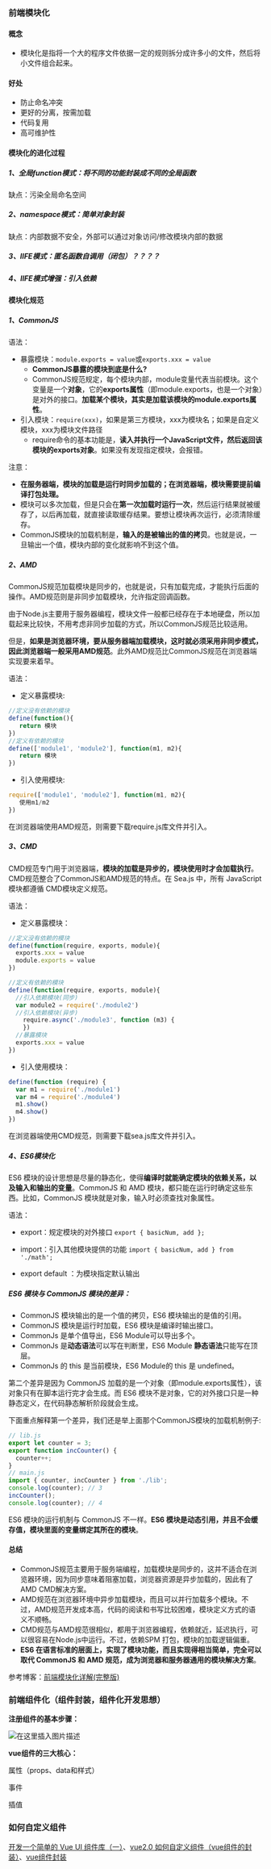 ### 前端模块化

#### 概念

- 模块化是指将一个大的程序文件依据一定的规则拆分成许多小的文件，然后将小文件组合起来。

#### 好处

- 防止命名冲突
- 更好的分离，按需加载
- 代码复用
- 高可维护性

#### 模块化的进化过程

##### 1、全局function模式：将不同的功能封装成不同的全局函数

缺点：污染全局命名空间

##### 2、namespace模式：简单对象封装

缺点：内部数据不安全，外部可以通过对象访问/修改模块内部的数据

##### 3、IIFE模式：匿名函数自调用（闭包）？？？？

##### 4、IIFE模式增强：引入依赖

#### 模块化规范

##### 1、CommonJS

语法：

- 暴露模块：`module.exports = value`或`exports.xxx = value`
  - **CommonJS暴露的模块到底是什么?**
  - CommonJS规范规定，每个模块内部，module变量代表当前模块。这个变量是一个**对象**，它的**exports属性**（即module.exports，也是一个对象）是对外的接口。**加载某个模块，其实是加载该模块的module.exports属性**。 
- 引入模块：`require(xxx)`，如果是第三方模块，xxx为模块名；如果是自定义模块，xxx为模块文件路径
  - require命令的基本功能是，**读入并执行一个JavaScript文件，然后返回该模块的exports对象**。如果没有发现指定模块，会报错。 

注意：

- **在服务器端，模块的加载是运行时同步加载的；在浏览器端，模块需要提前编译打包处理。**
- 模块可以多次加载，但是只会在**第一次加载时运行一次**，然后运行结果就被缓存了，以后再加载，就直接读取缓存结果。要想让模块再次运行，必须清除缓存。
- CommonJS模块的加载机制是，**输入的是被输出的值的拷贝**。也就是说，一旦输出一个值，模块内部的变化就影响不到这个值。 

##### 2、AMD

CommonJS规范加载模块是同步的，也就是说，只有加载完成，才能执行后面的操作。AMD规范则是非同步加载模块，允许指定回调函数。

由于Node.js主要用于服务器编程，模块文件一般都已经存在于本地硬盘，所以加载起来比较快，不用考虑非同步加载的方式，所以CommonJS规范比较适用。

但是，**如果是浏览器环境，要从服务器端加载模块，这时就必须采用非同步模式，因此浏览器端一般采用AMD规范**。此外AMD规范比CommonJS规范在浏览器端实现要来着早。 

语法：

- 定义暴露模块:

```javascript
//定义没有依赖的模块
define(function(){
   return 模块
})
//定义有依赖的模块
define(['module1', 'module2'], function(m1, m2){
   return 模块
})
```

- 引入使用模块:

```javascript
require(['module1', 'module2'], function(m1, m2){
   使用m1/m2
})
```

在浏览器端使用AMD规范，则需要下载require.js库文件并引入。

##### 3、CMD

CMD规范专门用于浏览器端，**模块的加载是异步的，模块使用时才会加载执行**。CMD规范整合了CommonJS和AMD规范的特点。在 Sea.js 中，所有 JavaScript 模块都遵循 CMD模块定义规范。

语法：

- 定义暴露模块：

```javascript
//定义没有依赖的模块
define(function(require, exports, module){
  exports.xxx = value
  module.exports = value
})
```

```javascript
//定义有依赖的模块
define(function(require, exports, module){
  //引入依赖模块(同步)
  var module2 = require('./module2')
  //引入依赖模块(异步)
    require.async('./module3', function (m3) {
    })
  //暴露模块
  exports.xxx = value
})
```

- 引入使用模块：

```javascript
define(function (require) {
  var m1 = require('./module1')
  var m4 = require('./module4')
  m1.show()
  m4.show()
})
```

在浏览器端使用CMD规范，则需要下载sea.js库文件并引入。

##### 4、ES6模块化

 ES6 模块的设计思想是尽量的静态化，使得**编译时就能确定模块的依赖关系，以及输入和输出的变量**。CommonJS 和 AMD 模块，都只能在运行时确定这些东西。比如，CommonJS 模块就是对象，输入时必须查找对象属性。 

语法：

- export：规定模块的对外接口   `export { basicNum, add };`
- import：引入其他模块提供的功能   `import { basicNum, add } from './math';`

- export default ：为模块指定默认输出

##### ES6 模块与 CommonJS 模块的差异：

-  CommonJS 模块输出的是一个值的拷贝，ES6 模块输出的是值的引用。
-  CommonJS 模块是运行时加载，ES6 模块是编译时输出接口。
-  CommonJs 是单个值导出，ES6 Module可以导出多个。
-  CommonJs 是**动态语法**可以写在判断里，ES6 Module **静态语法**只能写在顶层。
-  CommonJs 的 this 是当前模块，ES6 Module的 this 是 undefined。

第二个差异是因为 CommonJS 加载的是一个对象（即module.exports属性），该对象只有在脚本运行完才会生成。而 ES6 模块不是对象，它的对外接口只是一种静态定义，在代码静态解析阶段就会生成。

下面重点解释第一个差异，我们还是举上面那个CommonJS模块的加载机制例子:

```javascript
// lib.js
export let counter = 3;
export function incCounter() {
  counter++;
}
// main.js
import { counter, incCounter } from './lib';
console.log(counter); // 3
incCounter();
console.log(counter); // 4
```

ES6 模块的运行机制与 CommonJS 不一样。**ES6 模块是动态引用，并且不会缓存值，模块里面的变量绑定其所在的模块**。

#### 总结

- CommonJS规范主要用于服务端编程，加载模块是同步的，这并不适合在浏览器环境，因为同步意味着阻塞加载，浏览器资源是异步加载的，因此有了AMD CMD解决方案。
- AMD规范在浏览器环境中异步加载模块，而且可以并行加载多个模块。不过，AMD规范开发成本高，代码的阅读和书写比较困难，模块定义方式的语义不顺畅。
- CMD规范与AMD规范很相似，都用于浏览器编程，依赖就近，延迟执行，可以很容易在Node.js中运行。不过，依赖SPM 打包，模块的加载逻辑偏重。
- **ES6 在语言标准的层面上，实现了模块功能，而且实现得相当简单，完全可以取代 CommonJS 和 AMD 规范，成为浏览器和服务器通用的模块解决方案**。

参考博客：[前端模块化详解(完整版)](https://segmentfault.com/a/1190000017466120)

### 前端组件化（组件封装，组件化开发思想）

**注册组件的基本步骤：**

![在这里插入图片描述](https://img-blog.csdnimg.cn/2020032418434731.png?x-oss-process=image/watermark,type_ZmFuZ3poZW5naGVpdGk,shadow_10,text_aHR0cHM6Ly9ibG9nLmNzZG4ubmV0L3dlaXhpbl80MzAyNjU2Nw==,size_16,color_FFFFFF,t_70)

**vue组件的三大核心：**

属性（props、data和样式）

事件

插值



### 如何自定义组件

[开发一个简单的 Vue UI 组件库（一）](https://zhuanlan.zhihu.com/p/86497828)、[vue2.0 如何自定义组件（vue组件的封装）](https://www.cnblogs.com/pengfei-nie/p/9134367.html)、[vue组件封装](https://blog.csdn.net/weixin_34284188/article/details/93162127)